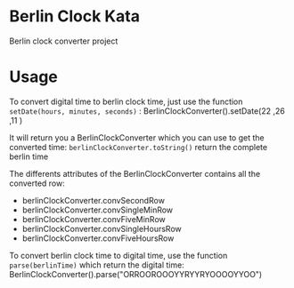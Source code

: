 # Berlin Clock Kata

Berlin clock converter project

# Usage

To convert digital time to berlin clock time, just use the function `setDate(hours, minutes, seconds)` :
    BerlinClockConverter().setDate(22 ,26 ,11 )

It will return you a BerlinClockConverter which you can use to get the converted time:
`berlinClockConverter.toString()` return the complete berlin time

The differents attributes of the BerlinClockConverter contains all the converted row:
- berlinClockConverter.convSecondRow
- berlinClockConverter.convSingleMinRow
- berlinClockConverter.convFiveMinRow
- berlinClockConverter.convSingleHoursRow
- berlinClockConverter.convFiveHoursRow

To convert berlin clock time to digital time, use the function `parse(berlinTime)` which return the digital time:
    BerlinClockConverter().parse("ORROOROOOYYRYYRYOOOOYYOO")